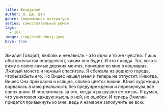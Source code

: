 ```yaml
---
title: Бездушный
author: Л. Дж. Шэн
genre: Современная литература
series: самостоятельный роман
tags:
  - 18+
image: /img/bezdushnij.jpeg
have: true
---
```

Эмилия Говорят, любовь и ненависть - это одно и то же чувство. Лишь обстоятельства определяют, каким оно будет. И это правда. Тот, кого я вижу в своих самых дерзких мечтах, приходит ко мне в кошмарах. Лживый монстр и нежный спаситель. Я сбежала из родного города, чтобы забыть его. Но Вишес нашел меня и теперь не отпустит. Никогда. Вишес Она прекрасна и изящна, словно цветок вишни. Юная художница ворвалась в мою реальность без предупреждения и перевернула все вверх дном. И поплатилась за это, когда я разрушил ее жизнь. Я думал, что уничтожил каждую мысль о ней, но ошибся. И теперь Эмилии придется привыкнуть ко мне, ведь я намерен заполучить ее всю.
